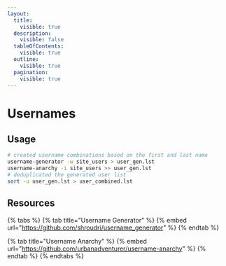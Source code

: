```yaml
---
layout:
  title:
    visible: true
  description:
    visible: false
  tableOfContents:
    visible: true
  outline:
    visible: true
  pagination:
    visible: true
---
```


# Usernames

## Usage

```bash
# created username combinations based on the first and last name
username-generator -w site_users > user_gen.lst
username-anarchy -i site_users >> user_gen.lst
# deduplicated the generated user list
sort -u user_gen.lst > user_combined.lst
```

## Resources

{% tabs %}
{% tab title="Username Generator" %}
{% embed url="https://github.com/shroudri/username_generator" %}
{% endtab %}

{% tab title="Username Anarchy" %}
{% embed url="https://github.com/urbanadventurer/username-anarchy" %}
{% endtab %}
{% endtabs %}
